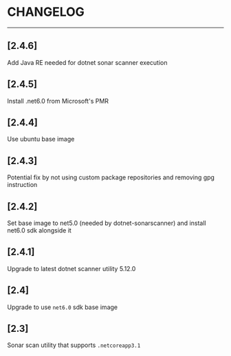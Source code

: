 # CHANGELOG
---------------------------------------------------------------------

## [2.4.6]

Add Java RE needed for dotnet sonar scanner execution
## [2.4.5]

Install .net6.0 from Microsoft's PMR

## [2.4.4]

Use ubuntu base image

## [2.4.3]

Potential fix by not using custom package repositories and removing gpg instruction

## [2.4.2]

Set base image to net5.0 (needed by dotnet-sonarscanner) and install net6.0 sdk alongside it

## [2.4.1]

Upgrade to latest dotnet scanner utility 5.12.0

## [2.4]

Upgrade to use `net6.0` sdk base image

## [2.3]

Sonar scan utility that supports `.netcoreapp3.1`